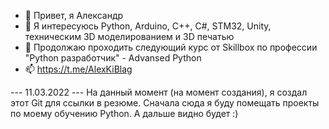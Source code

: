 - 👋 Привет, я Александр
- 👀 Я интересуюсь Python, Arduino, C++, C#, STM32, Unity, техническим 3D моделированием и 3D печатью
- 🌱 Продолжаю проходить следующий курс от Skillbox по профессии "Python разработчик" - Advansed Python  
- 📫 https://t.me/AlexKiBlag

--- 11.03.2022 ---
На данный момент (на момент создания), я создал этот Git для ссылки в резюме. Сначала сюда я буду помещать проекты по моему обучению Python. А дальше видно будет :) 
